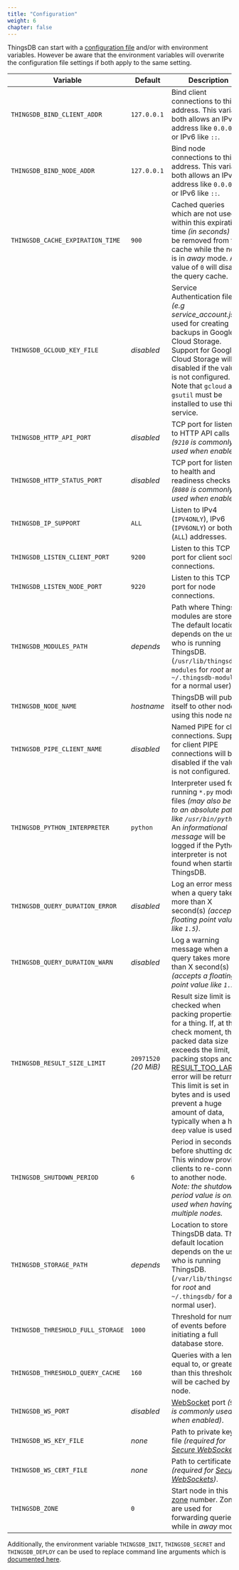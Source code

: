 ```yaml
---
title: "Configuration"
weight: 6
chapter: false
---
```


ThingsDB can start with a [configuration file](https://github.com/thingsdb/ThingsDB/blob/main/thingsdb.example.conf) and/or with environment variables. However be aware that the environment variables will overwrite the configuration file settings if both apply to the same setting.

Variable | Default | Description
-------- | ------- | -----------
`THINGSDB_BIND_CLIENT_ADDR` | `127.0.0.1` | Bind client connections to this address. This variable both allows an IPv4 address like `0.0.0.0` or IPv6 like `::`.
`THINGSDB_BIND_NODE_ADDR` | `127.0.0.1` | Bind node connections to this address. This variable both allows an IPv4 address like `0.0.0.0` or IPv6 like `::`.
`THINGSDB_CACHE_EXPIRATION_TIME` | `900` | Cached queries which are not used within this expiration time *(in seconds)* will be removed from the cache while the node is in *away* mode. A value of `0` will disable the query cache.
`THINGSDB_GCLOUD_KEY_FILE` | *disabled* | Service Authentication file *(e.g service_account.json)* used for creating backups in Google Cloud Storage. Support for Google Cloud Storage will be disabled if the value is not configured. Note that `gcloud` and `gsutil` must be installed to use this service.
`THINGSDB_HTTP_API_PORT` | *disabled* | TCP port for listening to HTTP API calls _(`9210` is commonly used when enabled)_.
`THINGSDB_HTTP_STATUS_PORT` | *disabled* | TCP port for listening to health and readiness checks _(`8080` is commonly used when enabled)_..
`THINGSDB_IP_SUPPORT` | `ALL` | Listen to IPv4 (`IPV4ONLY`), IPv6 (`IPV6ONLY`) or both (`ALL`) addresses.
`THINGSDB_LISTEN_CLIENT_PORT` | `9200` | Listen to this TCP port for client socket connections.
`THINGSDB_LISTEN_NODE_PORT` | `9220` | Listen to this TCP port for node connections.
`THINGSDB_MODULES_PATH` | *depends* | Path where ThingsDB modules are stored. The default location depends on the user who is running ThingsDB. (`/usr/lib/thingsdb-modules` for *root* and `~/.thingsdb-modules/` for a normal user).
`THINGSDB_NODE_NAME` | *hostname* | ThingsDB will publish itself to other nodes using this node name.
`THINGSDB_PIPE_CLIENT_NAME` | *disabled* | Named PIPE for client connections. Support for client PIPE connections will be disabled if the value is not configured.
`THINGSDB_PYTHON_INTERPRETER` | `python` | Interpreter used for running `*.py` module files *(may also be set to an absolute path like `/usr/bin/python`)*. An *informational message* will be logged if the Python interpreter is not found when starting ThingsDB.
`THINGSDB_QUERY_DURATION_ERROR` | *disabled* | Log an error message when a query takes more than X second(s) *(accepts a floating point value like `1.5`)*.
`THINGSDB_QUERY_DURATION_WARN` | *disabled* | Log a warning message when a query takes more than X second(s) *(accepts a floating point value like `1.5`)*.
`THINGSDB_RESULT_SIZE_LIMIT` | `20971520` *(20 MiB)* | Result size limit is checked when packing properties for a thing. If, at the check moment, the packed data size exceeds the limit, packing stops and an [RESULT_TOO_LARGE](../../errors/#internal-errors) error will be returned. This limit is set in bytes and is used to prevent a huge amount of data, typically when a high `deep` value is used.
`THINGSDB_SHUTDOWN_PERIOD` | `6` | Period in seconds before shutting down. This window provides clients to re-connect to another node. _Note: the shutdown period value is only used when having multiple nodes._
`THINGSDB_STORAGE_PATH` | *depends* | Location to store ThingsDB data. The default location depends on the user who is running ThingsDB. (`/var/lib/thingsdb/` for *root* and `~/.thingsdb/` for a normal user).
`THINGSDB_THRESHOLD_FULL_STORAGE` | `1000` | Threshold for number of events before initiating a full database store.
`THINGSDB_THRESHOLD_QUERY_CACHE` | `160` | Queries with a length equal to, or greater than this threshold will be cached by the node.
`THINGSDB_WS_PORT` | *disabled* | [WebSocket](../../connect/websocket) port  _(`9270` is commonly used when enabled)_.
`THINGSDB_WS_KEY_FILE` | *none* | Path to private key file _(required for [Secure WebSockets](../../connect/websocket/#secure-websockets))_.
`THINGSDB_WS_CERT_FILE` | *none* | Path to certificate file _(required for [Secure WebSockets](../../connect/websocket/#secure-websockets))_.
`THINGSDB_ZONE` | `0` | Start node in this [zone](../../overview/dictionary) number. Zones are used for forwarding queries while in *away* mode.


Additionally, the environment variable `THINGSDB_INIT`, `THINGSDB_SECRET` and `THINGSDB_DEPLOY` can be used to replace command line arguments which is [documented here](../start-up-node/#flags-as-environment-variable).
